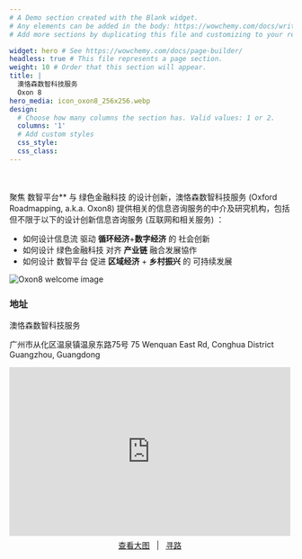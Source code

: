 ```yaml
---
# A Demo section created with the Blank widget.
# Any elements can be added in the body: https://wowchemy.com/docs/writing-markdown-latex/
# Add more sections by duplicating this file and customizing to your requirements.

widget: hero # See https://wowchemy.com/docs/page-builder/
headless: true # This file represents a page section.
weight: 10 # Order that this section will appear.
title: |
  澳恪森数智科技服务  
  Oxon 8
hero_media: icon_oxon8_256x256.webp
design:
  # Choose how many columns the section has. Valid values: 1 or 2.
  columns: '1'
  # Add custom styles
  css_style:
  css_class:
---
```


<br>
<br>聚焦<span class="highlight-container highlight-yellow"><span class="highlight"> 数智平台** </span></span> 与 <span class="highlight-container highlight-green"><span class="highlight"> 绿色金融科技</span></span> 的设计创新，<span class="highlight-container highlight-fushia"><span class="highlight">澳恪森数智科技服务</span></span> (Oxford Roadmapping, a.k.a. Oxon8)  提供相关的信息咨询服务的中介及研究机构，包括但不限于以下的设计创新信息咨询服务 (互联网和相关服务) ：

*  如何设计<span class="highlight-container highlight-fushia"><span class="highlight">信息流</span></span> 驱动  **循环经济**+**数字经济** 的 社会创新
*  如何设计 <span class="highlight-container highlight-green"><span class="highlight"> 绿色金融科技</span></span> 对齐  **产业链** 融合发展協作
*  如何设计<span class="highlight-container highlight-yellow"><span class="highlight"> 数智平台</span></span> 促进 **区域经济** + **乡村振兴** 的 可持续发展

![Oxon8  welcome image](welcome.jpg)


### 地址

澳恪森数智科技服务

广州市从化区温泉镇温泉东路75号
75 Wenquan East Rd, Conghua District
Guangzhou, Guangdong

<div>
     <iframe width="500" height="300" frameborder="0" src="https://www.bing.com/maps/embed?h=300&w=500&cp=my648xtg47m7&lvl=16&typ=d&sty=r&src=SHELL&FORM=MBEDV8" scrolling="no">
     </iframe>
     <div style="white-space: nowrap; text-align: center; width: 500px; padding: 6px 0;">
        <a id="largeMapLink" target="_blank" href="https://cn.bing.com/maps?cp=mykpgwtdszpw&amp;sty=r&amp;lvl=9&amp;FORM=MBEDLD">查看大图</a> &nbsp; | &nbsp;
        <a id="dirMapLink" target="_blank" href="https://cn.bing.com/maps/directions?cp=mykpgwtdszpw&amp;sty=r&amp;lvl=9&amp;rtp=~pos.mykpgw_tdszpw____&amp;FORM=MBEDLD">寻路</a>
    </div>
</div>

